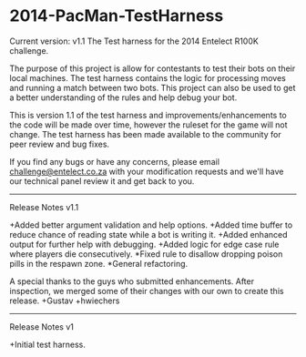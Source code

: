 2014-PacMan-TestHarness
=======================
Current version: v1.1
The Test harness for the 2014 Entelect R100K challenge.

The purpose of this project is allow for contestants to test their bots on their local machines. The test harness contains the logic for processing moves and running a match between two bots. This project can also be used to get a better understanding of the rules and help debug your bot.

This is version 1.1 of the test harness and improvements/enhancements to the code will be made over time, however the ruleset for the game will not change. The test harness has been made available to the community for peer review and bug fixes.

If you find any bugs or have any concerns, please email challenge@entelect.co.za with your modification requests and we'll have our technical panel review it and get back to you. 

-----------------------
Release Notes v1.1

+Added better argument validation and help options.
+Added time buffer to reduce chance of reading state while a bot is writing it.
+Added enhanced output for further help with debugging.
+Added logic for edge case rule where players die consecutively.
*Fixed rule to disallow dropping poison pills in the respawn zone.
*General refactoring.

A special thanks to the guys who submitted enhancements. After inspection, we merged some of their changes with our own to create this release.
+Gustav
+hwiechers

-----------------------
Release Notes v1

+Initial test harness.
